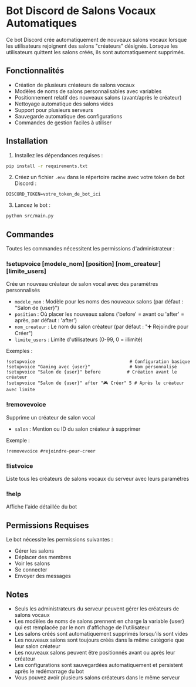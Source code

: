 # Bot Discord de Salons Vocaux Automatiques

Ce bot Discord crée automatiquement de nouveaux salons vocaux lorsque les utilisateurs rejoignent des salons "créateurs" désignés. Lorsque les utilisateurs quittent les salons créés, ils sont automatiquement supprimés.

## Fonctionnalités

- Création de plusieurs créateurs de salons vocaux
- Modèles de noms de salons personnalisables avec variables
- Positionnement relatif des nouveaux salons (avant/après le créateur)
- Nettoyage automatique des salons vides
- Support pour plusieurs serveurs
- Sauvegarde automatique des configurations
- Commandes de gestion faciles à utiliser

## Installation

1. Installez les dépendances requises :
```bash
pip install -r requirements.txt
```

2. Créez un fichier `.env` dans le répertoire racine avec votre token de bot Discord :
```
DISCORD_TOKEN=votre_token_de_bot_ici
```

3. Lancez le bot :
```bash
python src/main.py
```

## Commandes

Toutes les commandes nécessitent les permissions d'administrateur :

### !setupvoice [modele_nom] [position] [nom_createur] [limite_users]
Crée un nouveau créateur de salon vocal avec des paramètres personnalisés
- `modele_nom` : Modèle pour les noms des nouveaux salons (par défaut : "Salon de {user}")
- `position` : Où placer les nouveaux salons ('before' = avant ou 'after' = après, par défaut : 'after')
- `nom_createur` : Le nom du salon créateur (par défaut : "➕ Rejoindre pour Créer")
- `limite_users` : Limite d'utilisateurs (0-99, 0 = illimité)

Exemples :
```
!setupvoice                                    # Configuration basique
!setupvoice "Gaming avec {user}"               # Nom personnalisé
!setupvoice "Salon de {user}" before          # Création avant le créateur
!setupvoice "Salon de {user}" after "🎮 Créer" 5 # Après le créateur avec limite
```

### !removevoice <salon>
Supprime un créateur de salon vocal
- `salon` : Mention ou ID du salon créateur à supprimer

Exemple :
```
!removevoice #rejoindre-pour-creer
```

### !listvoice
Liste tous les créateurs de salons vocaux du serveur avec leurs paramètres

### !help
Affiche l'aide détaillée du bot

## Permissions Requises

Le bot nécessite les permissions suivantes :
- Gérer les salons
- Déplacer des membres
- Voir les salons
- Se connecter
- Envoyer des messages

## Notes

- Seuls les administrateurs du serveur peuvent gérer les créateurs de salons vocaux
- Les modèles de noms de salons prennent en charge la variable {user} qui est remplacée par le nom d'affichage de l'utilisateur
- Les salons créés sont automatiquement supprimés lorsqu'ils sont vides
- Les nouveaux salons sont toujours créés dans la même catégorie que leur salon créateur
- Les nouveaux salons peuvent être positionnés avant ou après leur créateur
- Les configurations sont sauvegardées automatiquement et persistent après le redémarrage du bot
- Vous pouvez avoir plusieurs salons créateurs dans le même serveur